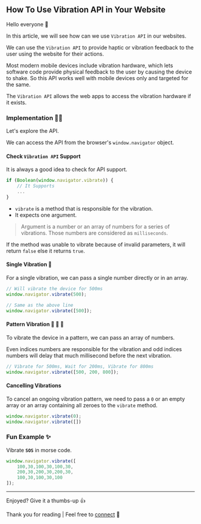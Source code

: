 ## How To Use Vibration API in Your Website

Hello everyone 👋

In this article, we will see how can we use `Vibration API` in our websites.

We can use the `Vibration API` to provide haptic or vibration feedback to the user using the website for their actions.

Most modern mobile devices include vibration hardware, which lets software code provide physical feedback to the user by causing the device to shake. So this API works well with mobile devices only and targeted for the same.

The `Vibration API` allows the web apps to access the vibration hardware if it exists.


### Implementation 👨‍💻

Let's explore the API.

We can access the API from the browser's `window.navigator` object.

#### Check `Vibration API` Support

It is always a good idea to check for API support.

```javascript
if (Boolean(window.navigator.vibrate)) {
	// It Supports
	...
}
```
- `vibrate` is a method that is responsible for the vibration.
- It expects one argument.

> Argument is a number or an array of numbers for a series of vibrations. Those numbers are considered as `milliseconds`.

If the method was unable to vibrate because of invalid parameters, it will return `false` else it returns `true`.

#### Single Vibration  📳

For a single vibration, we can pass a single number directly or in an array.

```javascript
// Will vibrate the device for 500ms
window.navigator.vibrate(500);

// Same as the above line
window.navigator.vibrate([500]);
```

#### Pattern Vibration  📳 📳 📳

To vibrate the device in a pattern, we can pass an array of numbers.

Even indices numbers are responsible for the vibration and odd indices numbers will delay that much millisecond before the next vibration.

```javascript
// Vibrate for 500ms, Wait for 200ms, Vibrate for 800ms
window.navigator.vibrate([500, 200, 800]);
```

#### Cancelling Vibrations

To cancel an ongoing vibration pattern, we need to pass a `0` or an empty array or an array containing all zeroes to the `vibrate` method.

```javascript
window.navigator.vibrate(0);
window.navigator.vibrate([])
```

### Fun Example ✨

Vibrate <strong>`SOS`</strong> in morse code.

```javascript
window.navigator.vibrate([
    100,30,100,30,100,30,
    200,30,200,30,200,30,
    100,30,100,30,100
]);
```

---

Enjoyed? Give it a thumbs-up 👍

Thank you for reading | Feel free to [connect](https://bibekkakati.me) 👋
